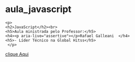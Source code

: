 # aula_javascript
<!DOCTYPE html>
<html lang="pt-br">
<head>
    <meta charset="UTF-8">
    <meta http-equiv="X-UA-Compatible" content="IE=edge">
    <meta name="viewport" content="width=device-width, initial-scale=1.0">
    <title>Aula05</title>
    <script type="text/javascript" src="main.js"></script>   
</head>
<body>
      
    <p>
    <h2>JavaScript</h2><br>
    <h5>Aula ministrada pelo Professor:</h5>
    <h4><p aria-live="assertive"></p>Rafael Galleani  </h4>
    <h5>- Líder Técnico na Global Hitss</h5>
     </p> 
    

</body>
</html>    

<a href="https://github.com/avalosdev/aula_javascript/tree/master">clique Aqui</a>



